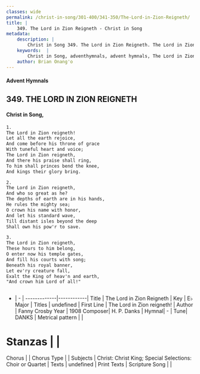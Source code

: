 ```yaml
---
classes: wide
permalink: /christ-in-song/301-400/341-350/The-Lord-in-Zion-Reigneth/
title: |
    349. The Lord in Zion Reigneth - Christ in Song
metadata:
    description: |
        Christ in Song 349. The Lord in Zion Reigneth. The Lord in Zion reigneth!   Let all the earth rejoice, And come before his throne of grace With tuneful heart and voice; The Lord in Zion reigneth, And there his praise shall ring, To him shall princes bend the knee, And kings their glory bring.
    keywords:  |
        Christ in Song, adventhymnals, advent hymnals, The Lord in Zion Reigneth, The Lord in Zion reigneth!. 
    author: Brian Onang'o
---
```


#### Advent Hymnals
## 349. THE LORD IN ZION REIGNETH
####  Christ in Song,

```txt
1.
The Lord in Zion reigneth!  
Let all the earth rejoice,
And come before his throne of grace
With tuneful heart and voice;
The Lord in Zion reigneth,
And there his praise shall ring,
To him shall princes bend the knee,
And kings their glory bring.

2.
The Lord in Zion reigneth,
And who so great as he?
The depths of earth are in his hands,
He rules the mighty sea;
O crown his name with honor,
And let his standard wave,
Till distant isles beyond the deep
Shall own his pow'r to save.

3.
The Lord in Zion reigneth,
These hours to him belong,
O enter now his temple gates,
And fill his courts with song;
Beneath his royal banner,
Let ev'ry creature fall,
Exalt the King of heav'n and earth,
"And crown him Lord of all!"



```

- |   -  |
-------------|------------|
Title | The Lord in Zion Reigneth |
Key | E♭ Major |
Titles | undefined |
First Line | The Lord in Zion reigneth! |
Author | Fanny Crosby
Year | 1908
Composer| H. P. Danks |
Hymnal|  - |
Tune| DANKS |
Metrical pattern | |
# Stanzas |  |
Chorus |  |
Chorus Type |  |
Subjects | Christ: Christ King; Special Selections: Choir or Quartet |
Texts | undefined |
Print Texts | 
Scripture Song |  |
    
